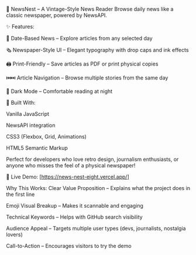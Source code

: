 📰 NewsNest – A Vintage-Style News Reader
Browse daily news like a classic newspaper, powered by NewsAPI.

✨ Features:

📅 Date-Based News – Explore articles from any selected day

🗞️ Newspaper-Style UI – Elegant typography with drop caps and ink effects

🖨️ Print-Friendly – Save articles as PDF or print physical copies

⏮️⏭️ Article Navigation – Browse multiple stories from the same day

🌙 Dark Mode – Comfortable reading at night

🔧 Built With:

Vanilla JavaScript

NewsAPI integration

CSS3 (Flexbox, Grid, Animations)

HTML5 Semantic Markup

Perfect for developers who love retro design, journalism enthusiasts, or anyone who misses the feel of a physical newspaper!

🚀 Live Demo: [https://news-nest-eight.vercel.app/]

Why This Works:
Clear Value Proposition – Explains what the project does in the first line

Emoji Visual Breakup – Makes it scannable and engaging

Technical Keywords – Helps with GitHub search visibility

Audience Appeal – Targets multiple user types (devs, journalists, nostalgia lovers)

Call-to-Action – Encourages visitors to try the demo
